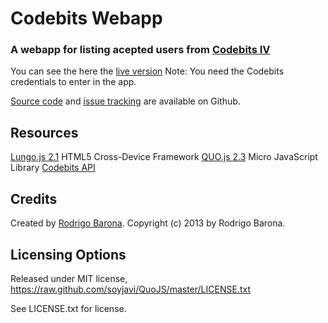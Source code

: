 # Codebits Webapp
### A webapp for listing acepted users from [Codebits IV](http://codebits.eu)

You can see the here the [live version](https://rodrigobarona.github.com//Codebits)
Note: You need the Codebits credentials to enter in the app.

[Source code](https://github.com/rodrigobarona/Codebits) and [issue tracking](https://github.com/rodrigobarona/Codebits/issues) are available on Github.

## Resources
[Lungo.js 2.1](http://lungo.tapquo.com/) HTML5 Cross-Device Framework
[QUO.js 2.3](http://quojs.tapquo.com/) Micro JavaScript Library
[Codebits API](https://codebits.eu/s/api) 

## Credits
Created by [Rodrigo Barona](http://twitter.com/rbarona).
Copyright (c) 2013 by Rodrigo Barona.

## Licensing Options
Released under MIT license, https://raw.github.com/soyjavi/QuoJS/master/LICENSE.txt

See LICENSE.txt for license.